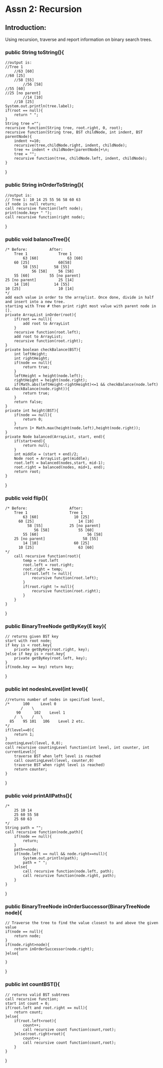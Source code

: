 # Assn 2: Recursion  
## Introduction:  
Using recursion, traverse and report information on binary search trees.

### public String toString(){  
    //output is:  
    //Tree 1  
        //63 [60]  
    //60 [25]  
        //58 [55]  
            //56 [58]  
    //55 [60]  
    //25 [no parent]  
            //14 [10]  
        //10 [25] 
    System.out.println(tree.label);
    if(root == null){
        return " ";
    }
    String tree ="";
    recursive function(String tree, root.right, 0, root);
    recursive function(String tree, BST childNode, int indent, BST parentNode){
        indent +=10;
        recursive(tree,childNode.right, indent, childNode);
        tree += indent + childNode+[parentNode]+\n; 
        tree = "";
        recursive function(tree, childNode.left, indent, childNode);
    }
    
}  
### public String inOrderToString(){  
    //output is:  
    // Tree 1: 10 14 25 55 56 58 60 63 
    if node is null return;
    call recursive function(left node);
    print(node.key+ " ");
    call recursive function(right node);
}
### public void balanceTree(){
    /* Before:          After:
        Tree 1              Tree 1
            63 [60]             63 [60]
        60 [25]             60[58]
            58 [55]       58 [55]
                56 [58]     56 [58]
        55 [60]         55 [no parent]
    25 [no parent]          25 [14]
        14 [10]           14 [55]
    10 [25]                 10 [14]
    */
    add each value in order to the arraylist. Once done, divide in half and insert into a new tree.
    starting with Tree # then print right most value with parent node in [].
    private ArrayList inOrder(root){
        if(root == null){
            add root to ArrayList
        }
        recursive function(root.left);
        add root to ArrayList;
        recursive function(root.right);
    }
    private boolean checkBalance(BST){
        int leftHeight;
        int rightHeight;
        if(node == null){
            return true;
        }
        leftHeight = height(node.left);
        rightHeight = height(node.right);
        if(Math.abs(leftHeight-rightHeight)<=1 && checkBalance(node.left) && checkBalance(node.right)){
            return true;
        }
        return false;
    }
    private int height(BST){
        if(node == null){
            return 0;
        }    
        return 1+ Math.max(height(node.left),height(node.right));
    }
    private Node balanced(ArrayList, start, end){
        if(start>end){
            return null;
        }
        int middle = (start + end)/2;
        Node root = ArrayList.get(middle);
        root.left = balanced(nodes,start, mid-1);
        root.right = balanced(nodes, mid+1, end);
        return root;
    }
}
### public void flip(){
    /* Before:                   After:             
        Tree 1                   Tree 1       
            63 [60]                10 [25]    
          60 [25]                    14 [10]     
              58 [55]            25 [no parent]     
                 56 [58]             55 [60]      
            55 [60]                      56 [58]      
        25 [no parent]                 58 [55]        
            14 [10]                60 [25]         
          10 [25]                    63 [60] 
    */
        call recursive function(root){
            temp = root.left
            root.left = root.right;
            root.right = temp;
            if(root.left != null){
                recursive function(root.left);
            }
            if(root.right != null){
                recursive function(root.right);
            }
        }
    }
}
### public BinaryTreeNode<E> getByKey(E key){
    // returns given BST key
    start with root node;
    if key is < root.key{
        private getByKey(root.right, key);
    }else if key is > root.key{
        private getByKey(root.left, key);
    }
    if(node.key == key) return key;
    
}
### public int nodesInLevel(int level){
    //returns number of nodes in specified level,
    /*      100     Level 0
           /    \
         90      102    Level 1
        /  \    /   \
      85    95 101   106    Level 2 etc.
    */
    if(level==0){
        return 1;
    }
    countingLevel(level, 0,0);
    call recursive countingLevel function(int level, int counter, int currentLevel){
        traverse BST when left level is reached
        call countingLevel(level, counter,0)
        traverse BST when right level is reached)
        return counter;
    }
    
}
### public void printAllPaths(){
    /*
        25 10 14
        25 60 55 58
        25 60 63
    */
    String path = "";
    call recursive function(node,path){
        if(node == null){
            return;
        }
        path+=node;
        if(node.left == null && node.right==null){
            System.out.println(path);
            path = " ";
        }else{
            call recursive function(node.left, path);
            call recursive function(node.right, path);
        }
    }
}
### public BinaryTreeNode<E> inOrderSuccessor(BinaryTreeNode<E> node){
    // Traverse the tree to find the value closest to and above the given value
    if(node == null){
        return node;
    }
    if(node.right>node){
        return inOrderSuccessor(node.right);
    }else{
    
    }
}
### public int countBST(){
    // returns valid BST subtrees
    call recursive function;
    start int count = 0;
    if(root.left and root.right == null){
        return count;
    }else{
        if(root.left<root){
            count++;
            call recursive count function(count,root);
        }else(root.right>root){
            count++;
            call recursive count function(count,root);
        }
    }
}